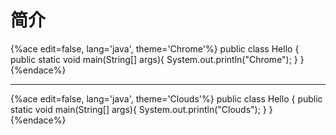 # 简介

{%ace edit=false, lang='java', theme='Chrome'%}
public class Hello {
  public static void main(String[] args){
    System.out.println("Chrome");
  }
}
{%endace%}

---

{%ace edit=false, lang='java', theme='Clouds'%}
public class Hello {
  public static void main(String[] args){
    System.out.println("Clouds");
  }
}
{%endace%}













